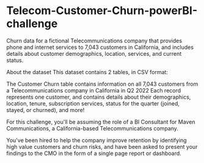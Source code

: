 # Telecom-Customer-Churn-powerBI-challenge
Churn data for a fictional Telecommunications company that provides phone and internet services to 7,043 customers in California, and includes details about customer demographics, location, services, and current status.

About the dataset
This dataset contains 2 tables, in CSV format:

The Customer Churn table contains information on all 7,043 customers from a Telecommunications company in California in Q2 2022
Each record represents one customer, and contains details about their demographics, location, tenure, subscription services, status for the quarter (joined, stayed, or churned), and more!

For this challenge, you'll be assuming the role of a BI Consultant for Maven Communications, a California-based Telecommunications company.

You've been hired to help the company improve retention by identifying high value customers and churn risks, and have been asked to present your findings to the CMO in the form of a single page report or dashboard.
